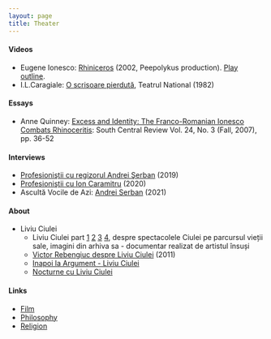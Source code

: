 ```yaml
---
layout: page
title: Theater
---
```


#### Videos
* Eugene Ionesco: [Rhiniceros](https://www.youtube.com/watch?v=jFmNG0lSQ2g) (2002, Peepolykus production). [Play outline](https://en.wikipedia.org/wiki/Rhinoceros_(play)).
* I.L.Caragiale: [O scrisoare pierdută](https://www.youtube.com/watch?v=vGpXOdgNa9s), Teatrul National (1982)

#### Essays
* Anne Quinney: [Excess and Identity: The Franco-Romanian Ionesco Combats Rhinoceritis](https://www.jstor.org/stable/40040007): South Central Review Vol. 24, No. 3 (Fall, 2007), pp. 36-52

#### Interviews
* [Profesioniştii cu regizorul Andrei Şerban](https://www.youtube.com/watch?v=ZkExNbsj7lg) (2019)
* [Profesioniştii cu Ion Caramitru](https://www.youtube.com/watch?v=Qy4dvRl3FNU) (2020)
* Ascultă Vocile de Azi: [Andrei Serban](https://www.youtube.com/watch?v=UrOtRH9c6gs&t=2607s) (2021)

#### About
* Liviu Ciulei
  * Liviu Ciulei part [1](https://www.youtube.com/watch?v=p5pZQSvMnmc) [2](https://www.youtube.com/watch?v=Puhvu-Ks9_Y) [3](https://www.youtube.com/watch?v=d9wwRb6Yjfg) [4](https://www.youtube.com/watch?v=ghGWHZSHiss), despre spectacolele Ciulei pe parcursul vieții sale, imagini din arhiva sa - documentar realizat de artistul însuși
  * [Victor Rebengiuc despre Liviu Ciulei](https://www.youtube.com/watch?v=X-YTN52kZEA) (2011)
  * [Inapoi la Argument - Liviu Ciulei](https://www.youtube.com/watch?v=HjCpIOhHa0w)
  * [Nocturne cu Liviu Ciulei](https://www.youtube.com/watch?v=jPlsAFeWC6E)

#### Links
* [Film](film.md)
* [Philosophy](philosophy.md)
* [Religion](religion.md)


